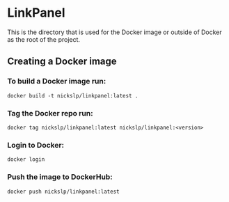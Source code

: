 # LinkPanel

This is the directory that is used for the Docker image or outside of Docker as the root of the project.

## Creating a Docker image
### To build a Docker image run: 
```
docker build -t nickslp/linkpanel:latest .
```
### Tag the Docker repo run:
```
docker tag nickslp/linkpanel:latest nickslp/linkpanel:<version>
```
### Login to Docker:
```
docker login
```
### Push the image to DockerHub:
```
docker push nickslp/linkpanel:latest
```



